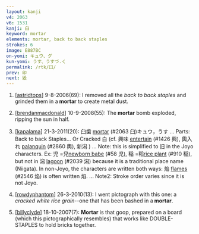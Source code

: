 ```yaml
---
layout: kanji
v4: 2063
v6: 1531
kanji: 臼
keyword: mortar
elements: mortar, back to back staples
strokes: 6
image: E887BC
on-yomi: キュウ、グ
kun-yomi: うす、うすづ.く
permalink: /rtk/臼/
prev: 印
next: 毀
---
```


1) [<a href="http://kanji.koohii.com/profile/astridtops">astridtops</a>] 9-8-2006(69): I removed all the <em>back to back staples</em> and grinded them in a<strong> mortar</strong> to create metal dust.

2) [<a href="http://kanji.koohii.com/profile/brendanmacdonald">brendanmacdonald</a>] 10-9-2008(55): The<strong> mortar</strong> bomb exploded, ripping the sun in half.

3) [<a href="http://kanji.koohii.com/profile/kapalama">kapalama</a>] 21-3-2011(20): 臼歯 <a href="../v4/2063.html">mortar</a> (#2063 臼)キュウ，うす ... Parts: Back to back Staples... Or Cracked 白 (cf. 興味 <a href="../v4/1426.html">entertain</a> (#1426 興), 輿入れ <a href="../v4/2860.html">palanquin</a> (#2860 輿), 新潟 ) ... Note: this is simplified to 旧 in the Joyo characters. Ex: 児 =兒<a href="../v4/58.html">newborn babe</a> (#58 児), 稲 =稻<a href="../v4/910.html">rice plant</a> (#910 稲), but not in 潟 <a href="../v4/2039.html">lagoon</a> (#2039 潟) because it is a traditional place name (Niigata). In non-Joyo, the characters are written both ways: 焔 <a href="../v4/2546.html">flames</a> (#2546 焔) is often written 焰. ... Note2: Stroke order varies since it is not Joyo.

4) [<a href="http://kanji.koohii.com/profile/rowdyphantom">rowdyphantom</a>] 26-3-2010(13): I went pictograph with this one: a <em>cracked white rice grain</em>--one that has been bashed in a<strong> mortar</strong>.

5) [<a href="http://kanji.koohii.com/profile/billyclyde">billyclyde</a>] 18-10-2007(7): <strong>Mortar</strong> is that goop, prepared on a board (which this pictographically resembles) that works like DOUBLE-STAPLES to hold bricks together.


